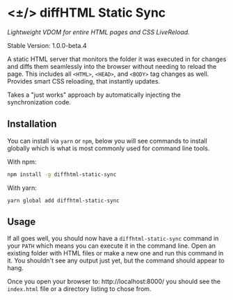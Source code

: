 # <±/> diffHTML Static Sync

*Lightweight VDOM for entire HTML pages and CSS LiveReload.*

Stable Version: 1.0.0-beta.4

A static HTML server that monitors the folder it was executed in for changes
and diffs them seamlessly into the browser without needing to reload the page.
This includes all `<HTML>`, `<HEAD>`, and `<BODY>` tag changes as well.
Provides smart CSS reloading, that instantly updates.

Takes a "just works" approach by automatically injecting the synchronization
code.

## Installation

You can install via `yarn` or `npm`, below you will see commands to install
globally which is what is most commonly used for command line tools.

With npm:

``` sh
npm install -g diffhtml-static-sync
```

With yarn:

```
yarn global add diffhtml-static-sync
```

## Usage

If all goes well, you should now have a `diffhtml-static-sync` command in your
`PATH` which means you can execute it in the command line. Open an existing
folder with HTML files or make a new one and run this command in it. You
shouldn't see any output just yet, but the command should appear to hang.

Once you open your browser to: http://localhost:8000/ you should see the
`index.html` file or a directory listing to chose from.
